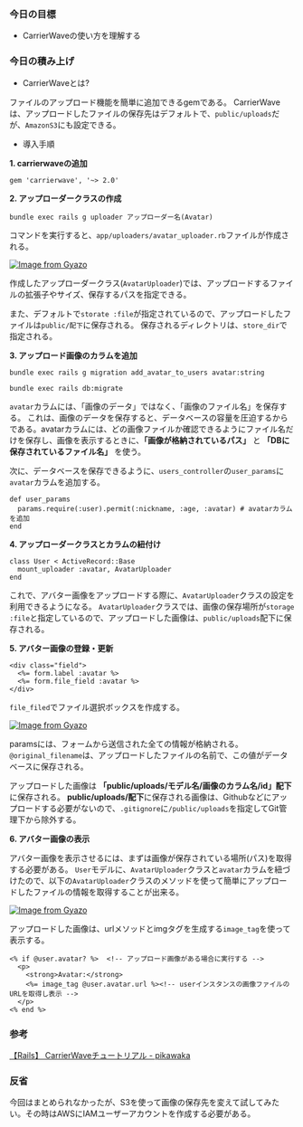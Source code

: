 ### 今日の目標

- CarrierWaveの使い方を理解する
 
### 今日の積み上げ

- CarrierWaveとは?

ファイルのアップロード機能を簡単に追加できるgemである。
CarrierWaveは、アップロードしたファイルの保存先はデフォルトで、`public/uploads`だが、`AmazonS3`にも設定できる。

- 導入手順

**1. carrierwaveの追加**

`gem 'carrierwave', '~> 2.0'`

**2. アップローダークラスの作成**

`bundle exec rails g uploader アップローダー名(Avatar)`

コマンドを実行すると、`app/uploaders/avatar_uploader.rb`ファイルが作成される。

[![Image from Gyazo](https://i.gyazo.com/fb8926638222d9a302ce371e05ee63f6.png)](https://gyazo.com/fb8926638222d9a302ce371e05ee63f6)

作成したアップローダークラス(`AvatarUploader`)では、アップロードするファイルの拡張子やサイズ、保存するパスを指定できる。

また、デフォルトで`storate :file`が指定されているので、アップロードしたファイルは`public/配下`に保存される。
保存されるディレクトリは、`store_dir`で指定される。

**3. アップロード画像のカラムを追加**

`bundle exec rails g migration add_avatar_to_users avatar:string`

`bundle exec rails db:migrate`

`avatar`カラムには、「画像のデータ」ではなく、「画像のファイル名」を保存する。
これは、画像のデータを保存すると、データベースの容量を圧迫するからである。avatarカラムには、どの画像ファイルか確認できるようにファイル名だけを保存し、画像を表示するときに、**「画像が格納されているパス」** と **「DBに保存されているファイル名」** を使う。

次に、データベースを保存できるように、`users_controller`の`user_params`に`avatar`カラムを追加する。

```
def user_params
  params.require(:user).permit(:nickname, :age, :avatar) # avatarカラムを追加
end
```

**4. アップローダークラスとカラムの紐付け**

```
class User < ActiveRecord::Base
  mount_uploader :avatar, AvatarUploader
end
```

これで、アバター画像をアップロードする際に、`AvatarUploader`クラスの設定を利用できるようになる。
`AvatarUploader`クラスでは、画像の保存場所が`storage :file`と指定しているので、アップロードした画像は、`public/uploads`配下に保存される。

**5. アバター画像の登録・更新**

```
<div class="field">
  <%= form.label :avatar %>
  <%= form.file_field :avatar %>
</div>
```

`file_filed`でファイル選択ボックスを作成する。

[![Image from Gyazo](https://i.gyazo.com/f74f95aca2fce0af45943b35ad6abe67.png)](https://gyazo.com/f74f95aca2fce0af45943b35ad6abe67)

paramsには、フォームから送信された全ての情報が格納される。
`@original_filename`は、アップロードしたファイルの名前で、この値がデータベースに保存される。

アップロードした画像は **「public/uploads/モデル名/画像のカラム名/id」配下** に保存される。
**public/uploads/配下**に保存される画像は、Githubなどにアップロードする必要がないので、`.gitignore`に`/public/uploads`を指定してGit管理下から除外する。

**6. アバター画像の表示**

アバター画像を表示させるには、まずは画像が保存されている場所(パス)を取得する必要がある。
`User`モデルに、`AvatarUploader`クラスと`avatar`カラムを紐づけたので、以下の`AvatarUploader`クラスのメソッドを使って簡単にアップロードしたファイルの情報を取得することが出来る。

[![Image from Gyazo](https://i.gyazo.com/cbc5c71bf95d4bb642db22578b1d2e28.png)](https://gyazo.com/cbc5c71bf95d4bb642db22578b1d2e28)

アップロードした画像は、urlメソッドとimgタグを生成する`image_tag`を使って表示する。

```
<% if @user.avatar? %>  <!-- アップロード画像がある場合に実行する -->
  <p>
    <strong>Avatar:</strong>
    <%= image_tag @user.avatar.url %><!-- userインスタンスの画像ファイルのURLを取得し表示 -->
  </p>
<% end %>
```

### 参考

[【Rails】 CarrierWaveチュートリアル - pikawaka](https://pikawaka.com/rails/carrierwave)

### 反省

今回はまとめられなかったが、S3を使って画像の保存先を変えて試してみたい。その時はAWSにIAMユーザーアカウントを作成する必要がある。
